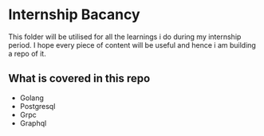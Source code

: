 # Internship Bacancy

This folder will be utilised for all the learnings i do during my internship period. I hope every piece of content will be useful and hence i am building a repo of it.

## What is covered in this repo

- Golang
- Postgresql
- Grpc
- Graphql
